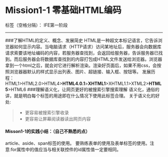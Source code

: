 # Mission1-1 零基础HTML编码

标签（空格分隔）： IFE第一阶段

---
###了解HTML的定义、概念、发展简史
HTML是一种超文本标记语言，它告诉浏览器如何显示内容。当电脑请求（HTTP请求）访问某地址后，服务器会向数据库请求索要该地址编码的内容，若服务器查找到，会返回给服务器，告诉服务器已找到。而后服务器会将数据库查找到的内容打包成HTML文件发送给浏览器。浏览器拿到一个html之后，就会对它进行解析渲染。渲染好页面后，如果不用css，会按照浏览器器默认的样式显示出列表、图片、超链接、输入框、按钮等。
发展历程：
HTML1>HTML2.0>HTML4>**HTML4.0.1**>**XHTML1**>XHTML1.1>XTML2>**HTML5**>HTML6
###理解语义化，让网页更好的被搜索引擎搜索理解
语义化，通俗的讲，就是明白每个标签的用途即在什么情况下使用此标签合理。
关于语义化的好处:
> * 更容易被搜索引擎收录
> * 更容易让屏幕阅读器读出网页内容

#### Misson1-1的实践小结：（自己不熟悉的点）
article、aside、span标签的使用。
要熟练表单的使用及表单标签的使用。注意:for属性中的值应当与相关联控件的id属性值一定要相同。

